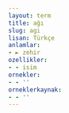 ```yaml
---
layout: term
title: ağı
slug: agi
lisan: Türkçe
anlamlar:
- ► zehir
ozellikler:
- - isim
ornekler:
- - ''
orneklerkaynak:
- - ''
---
```

